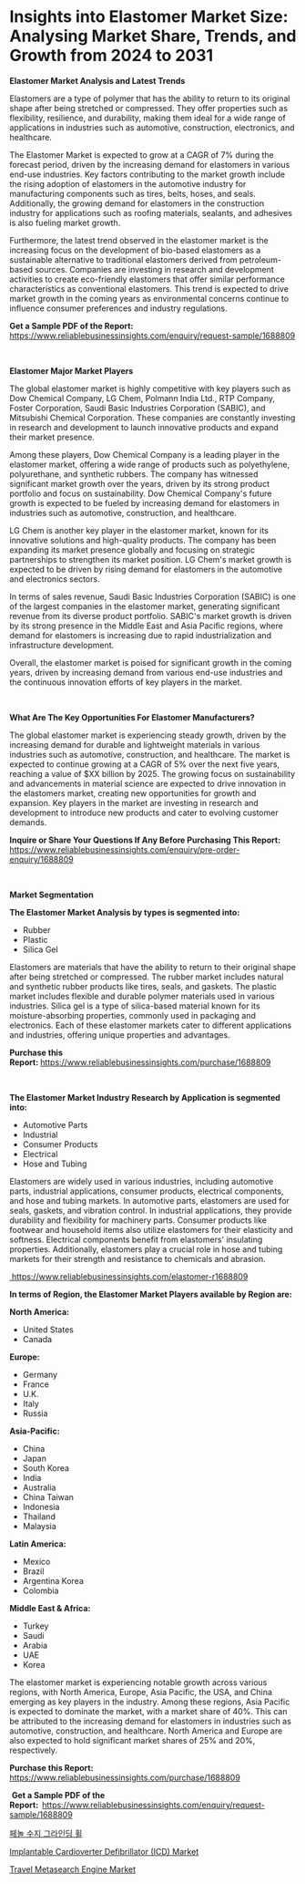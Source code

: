 <p><h1>Insights into Elastomer Market Size: Analysing Market Share, Trends, and Growth from 2024 to 2031</h1></p><p><strong>Elastomer Market Analysis and Latest Trends</strong></p>
<p><p>Elastomers are a type of polymer that has the ability to return to its original shape after being stretched or compressed. They offer properties such as flexibility, resilience, and durability, making them ideal for a wide range of applications in industries such as automotive, construction, electronics, and healthcare.</p><p>The Elastomer Market is expected to grow at a CAGR of 7% during the forecast period, driven by the increasing demand for elastomers in various end-use industries. Key factors contributing to the market growth include the rising adoption of elastomers in the automotive industry for manufacturing components such as tires, belts, hoses, and seals. Additionally, the growing demand for elastomers in the construction industry for applications such as roofing materials, sealants, and adhesives is also fueling market growth.</p><p>Furthermore, the latest trend observed in the elastomer market is the increasing focus on the development of bio-based elastomers as a sustainable alternative to traditional elastomers derived from petroleum-based sources. Companies are investing in research and development activities to create eco-friendly elastomers that offer similar performance characteristics as conventional elastomers. This trend is expected to drive market growth in the coming years as environmental concerns continue to influence consumer preferences and industry regulations.</p></p>
<p><strong>Get a Sample PDF of the Report:&nbsp;</strong> <a href="https://www.reliablebusinessinsights.com/enquiry/request-sample/1688809">https://www.reliablebusinessinsights.com/enquiry/request-sample/1688809</a></p>
<p>&nbsp;</p>
<p><strong>Elastomer Major Market Players</strong></p>
<p><p>The global elastomer market is highly competitive with key players such as Dow Chemical Company, LG Chem, Polmann India Ltd., RTP Company, Foster Corporation, Saudi Basic Industries Corporation (SABIC), and Mitsubishi Chemical Corporation. These companies are constantly investing in research and development to launch innovative products and expand their market presence.</p><p>Among these players, Dow Chemical Company is a leading player in the elastomer market, offering a wide range of products such as polyethylene, polyurethane, and synthetic rubbers. The company has witnessed significant market growth over the years, driven by its strong product portfolio and focus on sustainability. Dow Chemical Company's future growth is expected to be fueled by increasing demand for elastomers in industries such as automotive, construction, and healthcare.</p><p>LG Chem is another key player in the elastomer market, known for its innovative solutions and high-quality products. The company has been expanding its market presence globally and focusing on strategic partnerships to strengthen its market position. LG Chem's market growth is expected to be driven by rising demand for elastomers in the automotive and electronics sectors.</p><p>In terms of sales revenue, Saudi Basic Industries Corporation (SABIC) is one of the largest companies in the elastomer market, generating significant revenue from its diverse product portfolio. SABIC's market growth is driven by its strong presence in the Middle East and Asia Pacific regions, where demand for elastomers is increasing due to rapid industrialization and infrastructure development.</p><p>Overall, the elastomer market is poised for significant growth in the coming years, driven by increasing demand from various end-use industries and the continuous innovation efforts of key players in the market.</p></p>
<p>&nbsp;</p>
<p><strong>What Are The Key Opportunities For Elastomer Manufacturers?</strong></p>
<p><p>The global elastomer market is experiencing steady growth, driven by the increasing demand for durable and lightweight materials in various industries such as automotive, construction, and healthcare. The market is expected to continue growing at a CAGR of 5% over the next five years, reaching a value of $XX billion by 2025. The growing focus on sustainability and advancements in material science are expected to drive innovation in the elastomers market, creating new opportunities for growth and expansion. Key players in the market are investing in research and development to introduce new products and cater to evolving customer demands.</p></p>
<p><strong>Inquire or Share Your Questions If Any Before Purchasing This Report:</strong> <a href="https://www.reliablebusinessinsights.com/enquiry/pre-order-enquiry/1688809">https://www.reliablebusinessinsights.com/enquiry/pre-order-enquiry/1688809</a></p>
<p>&nbsp;</p>
<p><strong>Market Segmentation</strong></p>
<p><strong>The Elastomer Market Analysis by types is segmented into:</strong></p>
<p><ul><li>Rubber</li><li>Plastic</li><li>Silica Gel</li></ul></p>
<p><p>Elastomers are materials that have the ability to return to their original shape after being stretched or compressed. The rubber market includes natural and synthetic rubber products like tires, seals, and gaskets. The plastic market includes flexible and durable polymer materials used in various industries. Silica gel is a type of silica-based material known for its moisture-absorbing properties, commonly used in packaging and electronics. Each of these elastomer markets cater to different applications and industries, offering unique properties and advantages.</p></p>
<p><strong>Purchase this Report:&nbsp;</strong><a href="https://www.reliablebusinessinsights.com/purchase/1688809">https://www.reliablebusinessinsights.com/purchase/1688809</a></p>
<p>&nbsp;</p>
<p><strong>The Elastomer Market Industry Research by Application is segmented into:</strong></p>
<p><ul><li>Automotive Parts</li><li>Industrial</li><li>Consumer Products</li><li>Electrical</li><li>Hose and Tubing</li></ul></p>
<p><p>Elastomers are widely used in various industries, including automotive parts, industrial applications, consumer products, electrical components, and hose and tubing markets. In automotive parts, elastomers are used for seals, gaskets, and vibration control. In industrial applications, they provide durability and flexibility for machinery parts. Consumer products like footwear and household items also utilize elastomers for their elasticity and softness. Electrical components benefit from elastomers' insulating properties. Additionally, elastomers play a crucial role in hose and tubing markets for their strength and resistance to chemicals and abrasion.</p></p>
<p><a href="https://www.reliablebusinessinsights.com/elastomer-r1688809">&nbsp;https://www.reliablebusinessinsights.com/elastomer-r1688809</a></p>
<p><strong>In terms of Region, the Elastomer Market Players available by Region are:</strong></p>
<p>
    <p> <strong> North America: </strong>
        <ul>
            <li>United States</li>
            <li>Canada</li>
        </ul>
        </p> 
    <p> <strong> Europe: </strong>
        <ul>
            <li>Germany</li>
            <li>France</li>
            <li>U.K.</li>
            <li>Italy</li>
            <li>Russia</li>
        </ul>
        </p> 
    <p> <strong> Asia-Pacific: </strong>
        <ul>
            <li>China</li>
            <li>Japan</li>
            <li>South Korea</li>
            <li>India</li>
            <li>Australia</li>
            <li>China Taiwan</li>
            <li>Indonesia</li>
            <li>Thailand</li>
            <li>Malaysia</li>
        </ul>
        </p> 
    <p> <strong> Latin America: </strong>
        <ul>
            <li>Mexico</li>
            <li>Brazil</li>
            <li>Argentina Korea</li>
            <li>Colombia</li>
        </ul>
        </p> 
    <p> <strong> Middle East & Africa: </strong>
        <ul>
            <li>Turkey</li>
            <li>Saudi</li>
            <li>Arabia</li>
            <li>UAE</li>
            <li>Korea</li>
        </ul>
    </p>
    </p>
<p><p>The elastomer market is experiencing notable growth across various regions, with North America, Europe, Asia Pacific, the USA, and China emerging as key players in the industry. Among these regions, Asia Pacific is expected to dominate the market, with a market share of 40%. This can be attributed to the increasing demand for elastomers in industries such as automotive, construction, and healthcare. North America and Europe are also expected to hold significant market shares of 25% and 20%, respectively.</p></p>
<p><strong>Purchase this Report: </strong><a href="https://www.reliablebusinessinsights.com/purchase/1688809">https://www.reliablebusinessinsights.com/purchase/1688809</a></p>
<p>&nbsp;<strong>Get a Sample PDF of the Report:&nbsp;&nbsp;</strong><a href="https://www.reliablebusinessinsights.com/enquiry/request-sample/1688809">https://www.reliablebusinessinsights.com/enquiry/request-sample/1688809</a></p>
<p><strong></strong></p>
<p><p><a href="https://github.com/BrettWeberrt8767765/Market-Research-Report-List-2/blob/main/8092548129923.md">페놀 수지 그라인딩 휠</a></p><p><a href="https://view.publitas.com/reportprime-1/global-implantable-cardioverter-defibrillator-icd-market-sector-types-applications-market-player-strategies-regional-growth-insights-and-future-projections-2024-2031/">Implantable Cardioverter Defibrillator (ICD) Market</a></p><p><a href="https://github.com/ajohirul8010/Market-Research-Report-List-1/blob/main/travel-metasearch-engine-market.md">Travel Metasearch Engine Market</a></p></p>